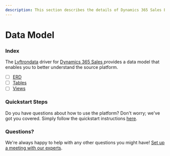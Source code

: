 ```yaml
---
description: This section describes the details of Dynamics 365 Sales ERD, Tables, and Views.
---
```


# Data Model

### Index

The  [Lyftrondata](https://www.lyftrondata.com/) driver for [Dynamics 365 Sales](https://www.lyftrondata.com/integration/dynamics-365-sales/)[ ](https://www.lyftrondata.com/integration/dynamics-365-sales/)provides a data model that enables you to better understand the source platform.

* [ ] [ERD](../../../sales-analytics/dynamics-365-sales/data-model/erd.md)
* [ ] [Tables](../../../sales-analytics/dynamics-365-sales/data-model/tables.md)
* [ ] [Views](../../../sales-analytics/dynamics-365-sales/data-model/views.md)

### Quickstart Steps

Do you have questions about how to use the platform? Don't worry; we've got you covered. Simply follow the quickstart instructions [here](../../../../quickstart-steps.md).

### Questions? <a href="#questions" id="questions"></a>

We're always happy to help with any other questions you might have! [Set up a meeting with our experts](https://www.lyftrondata.com/book-a-meeting/).

